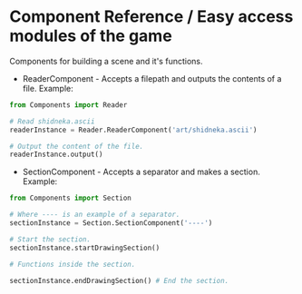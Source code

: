 # Component Reference / Easy access modules of the game
Components for building a scene and it's functions.

- ReaderComponent - Accepts a filepath and outputs the contents of a file. Example:

```py
from Components import Reader

# Read shidneka.ascii
readerInstance = Reader.ReaderComponent('art/shidneka.ascii')

# Output the content of the file.
readerInstance.output()
```

- SectionComponent - Accepts a separator and makes a section. Example:

```py
from Components import Section

# Where ---- is an example of a separator.
sectionInstance = Section.SectionComponent('----') 

# Start the section.
sectionInstance.startDrawingSection()

# Functions inside the section.

sectionInstance.endDrawingSection() # End the section.
```
